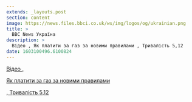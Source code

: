 ```yaml
--- 
extends: _layouts.post 
section: content 
image: https://news.files.bbci.co.uk/ws/img/logos/og/ukrainian.png 
title: > 
  BBC News Україна 
description: > 
  Відео , Як платити за газ за новими правилами , Тривалість 5,12 
date: 1603100496.6100824 
--- 
```

<a href="/ukrainian/media-54573943" class="Link-sc-1dvfmi3-5 StyledLink-sc-16i2p1z-2 fdDiSd"><p><p class="VisuallyHiddenText-sc-1yjwwa5-0 ldFJPH">&#1042;&#1110;&#1076;&#1077;&#1086; , </p><p>&#1071;&#1082; &#1087;&#1083;&#1072;&#1090;&#1080;&#1090;&#1080; &#1079;&#1072; &#1075;&#1072;&#1079; &#1079;&#1072; &#1085;&#1086;&#1074;&#1080;&#1084;&#1080; &#1087;&#1088;&#1072;&#1074;&#1080;&#1083;&#1072;&#1084;&#1080;</p><p class="VisuallyHiddenText-sc-1yjwwa5-0 ldFJPH">, &#1058;&#1088;&#1080;&#1074;&#1072;&#1083;&#1110;&#1089;&#1090;&#1100; 5,12</p></p></a>